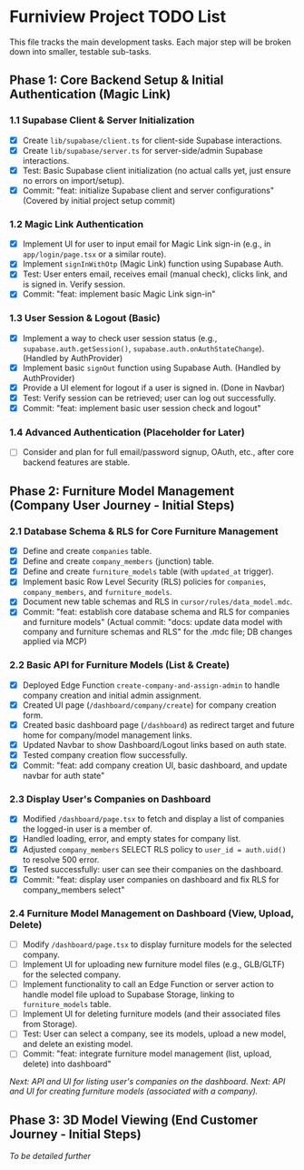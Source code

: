 # Furniview Project TODO List

This file tracks the main development tasks. Each major step will be broken down into smaller, testable sub-tasks.

## Phase 1: Core Backend Setup & Initial Authentication (Magic Link)

### 1.1 Supabase Client & Server Initialization
- [x] Create `lib/supabase/client.ts` for client-side Supabase interactions.
- [x] Create `lib/supabase/server.ts` for server-side/admin Supabase interactions.
- [x] Test: Basic Supabase client initialization (no actual calls yet, just ensure no errors on import/setup).
- [x] Commit: "feat: initialize Supabase client and server configurations" (Covered by initial project setup commit)

### 1.2 Magic Link Authentication
- [x] Implement UI for user to input email for Magic Link sign-in (e.g., in `app/login/page.tsx` or a similar route).
- [x] Implement `signInWithOtp` (Magic Link) function using Supabase Auth.
- [x] Test: User enters email, receives email (manual check), clicks link, and is signed in. Verify session.
- [x] Commit: "feat: implement basic Magic Link sign-in"

### 1.3 User Session & Logout (Basic)
- [x] Implement a way to check user session status (e.g., `supabase.auth.getSession()`, `supabase.auth.onAuthStateChange`). (Handled by AuthProvider)
- [x] Implement basic `signOut` function using Supabase Auth. (Handled by AuthProvider)
- [x] Provide a UI element for logout if a user is signed in. (Done in Navbar)
- [x] Test: Verify session can be retrieved; user can log out successfully.
- [x] Commit: "feat: implement basic user session check and logout"

### 1.4 Advanced Authentication (Placeholder for Later)
- [ ] Consider and plan for full email/password signup, OAuth, etc., after core backend features are stable.

## Phase 2: Furniture Model Management (Company User Journey - Initial Steps)

### 2.1 Database Schema & RLS for Core Furniture Management
- [x] Define and create `companies` table.
- [x] Define and create `company_members` (junction) table.
- [x] Define and create `furniture_models` table (with `updated_at` trigger).
- [x] Implement basic Row Level Security (RLS) policies for `companies`, `company_members`, and `furniture_models`.
- [x] Document new table schemas and RLS in `cursor/rules/data_model.mdc`.
- [x] Commit: "feat: establish core database schema and RLS for companies and furniture models" (Actual commit: "docs: update data model with company and furniture schemas and RLS" for the .mdc file; DB changes applied via MCP)

### 2.2 Basic API for Furniture Models (List & Create)
- [x] Deployed Edge Function `create-company-and-assign-admin` to handle company creation and initial admin assignment.
- [x] Created UI page (`/dashboard/company/create`) for company creation form.
- [x] Created basic dashboard page (`/dashboard`) as redirect target and future home for company/model management links.
- [x] Updated Navbar to show Dashboard/Logout links based on auth state.
- [x] Tested company creation flow successfully.
- [x] Commit: "feat: add company creation UI, basic dashboard, and update navbar for auth state"

### 2.3 Display User's Companies on Dashboard
- [x] Modified `/dashboard/page.tsx` to fetch and display a list of companies the logged-in user is a member of.
- [x] Handled loading, error, and empty states for company list.
- [x] Adjusted `company_members` SELECT RLS policy to `user_id = auth.uid()` to resolve 500 error.
- [x] Tested successfully: user can see their companies on the dashboard.
- [x] Commit: "feat: display user companies on dashboard and fix RLS for company_members select"

### 2.4 Furniture Model Management on Dashboard (View, Upload, Delete)
- [ ] Modify `/dashboard/page.tsx` to display furniture models for the selected company.
- [ ] Implement UI for uploading new furniture model files (e.g., GLB/GLTF) for the selected company.
- [ ] Implement functionality to call an Edge Function or server action to handle model file upload to Supabase Storage, linking to `furniture_models` table.
- [ ] Implement UI for deleting furniture models (and their associated files from Storage).
- [ ] Test: User can select a company, see its models, upload a new model, and delete an existing model.
- [ ] Commit: "feat: integrate furniture model management (list, upload, delete) into dashboard"

*Next: API and UI for listing user's companies on the dashboard.*
*Next: API and UI for creating furniture models (associated with a company).*

## Phase 3: 3D Model Viewing (End Customer Journey - Initial Steps)
*To be detailed further* 